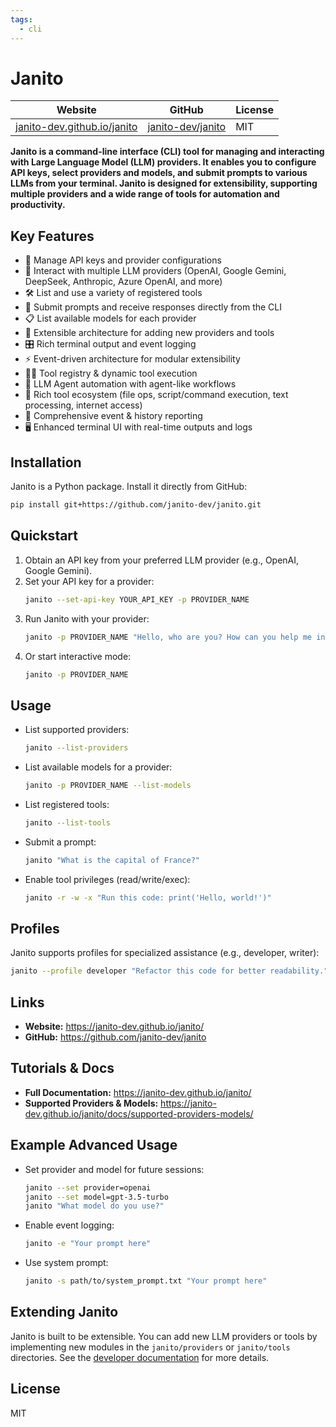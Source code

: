 ```yaml
---
tags:
  - cli
---
```


# Janito

| Website | GitHub | License |
| --- | --- | --- |
| [janito-dev.github.io/janito](https://janito-dev.github.io/janito/) | [janito-dev/janito](https://github.com/janito-dev/janito) | MIT |

**Janito is a command-line interface (CLI) tool for managing and interacting with Large Language Model (LLM) providers. It enables you to configure API keys, select providers and models, and submit prompts to various LLMs from your terminal. Janito is designed for extensibility, supporting multiple providers and a wide range of tools for automation and productivity.**

## Key Features

*   🔑 Manage API keys and provider configurations
*   🤖 Interact with multiple LLM providers (OpenAI, Google Gemini, DeepSeek, Anthropic, Azure OpenAI, and more)
*   🛠️ List and use a variety of registered tools
*   📝 Submit prompts and receive responses directly from the CLI
*   📋 List available models for each provider
*   🧩 Extensible architecture for adding new providers and tools
*   🎛️ Rich terminal output and event logging
*   ⚡ Event-driven architecture for modular extensibility
*   🧑‍💻 Tool registry & dynamic tool execution
*   🤖 LLM Agent automation with agent-like workflows
*   🧰 Rich tool ecosystem (file ops, script/command execution, text processing, internet access)
*   📝 Comprehensive event & history reporting
*   🖥️ Enhanced terminal UI with real-time outputs and logs

## Installation

Janito is a Python package. Install it directly from GitHub:

```bash
pip install git+https://github.com/janito-dev/janito.git
```

## Quickstart

1. Obtain an API key from your preferred LLM provider (e.g., OpenAI, Google Gemini).
2. Set your API key for a provider:
   ```bash
   janito --set-api-key YOUR_API_KEY -p PROVIDER_NAME
   ```
3. Run Janito with your provider:
   ```bash
   janito -p PROVIDER_NAME "Hello, who are you? How can you help me in my tasks?"
   ```
4. Or start interactive mode:
   ```bash
   janito -p PROVIDER_NAME
   ```

## Usage

- List supported providers:
  ```bash
  janito --list-providers
  ```
- List available models for a provider:
  ```bash
  janito -p PROVIDER_NAME --list-models
  ```
- List registered tools:
  ```bash
  janito --list-tools
  ```
- Submit a prompt:
  ```bash
  janito "What is the capital of France?"
  ```
- Enable tool privileges (read/write/exec):
  ```bash
  janito -r -w -x "Run this code: print('Hello, world!')"
  ```

## Profiles

Janito supports profiles for specialized assistance (e.g., developer, writer):
```bash
janito --profile developer "Refactor this code for better readability."
```

## Links

*   **Website:** https://janito-dev.github.io/janito/
*   **GitHub:** https://github.com/janito-dev/janito

## Tutorials & Docs

*   **Full Documentation:** https://janito-dev.github.io/janito/
*   **Supported Providers & Models:** https://janito-dev.github.io/janito/docs/supported-providers-models/

## Example Advanced Usage

- Set provider and model for future sessions:
  ```bash
  janito --set provider=openai
  janito --set model=gpt-3.5-turbo
  janito "What model do you use?"
  ```
- Enable event logging:
  ```bash
  janito -e "Your prompt here"
  ```
- Use system prompt:
  ```bash
  janito -s path/to/system_prompt.txt "Your prompt here"
  ```

## Extending Janito

Janito is built to be extensible. You can add new LLM providers or tools by implementing new modules in the `janito/providers` or `janito/tools` directories. See the [developer documentation](https://janito-dev.github.io/janito/) for more details.

## License

MIT
